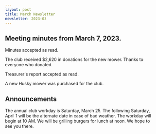 ```yaml
---
layout: post
title: March Newsletter
newsletter: 2023-03
---
```


## Meeting minutes from March 7, 2023.

Minutes accepted as read.

The club received $2,620 in donations for the new mower. Thanks to everyone who
donated.

Treasurer's report accepted as read.

A new Husky mower was purchased for the club.

## Announcements

The annual club workday is Saturday, March 25. The following Saturday, April 1
will be the alternate date in case of bad weather. The workday will begin at 10
AM. We will be grilling burgers for lunch at noon. We hope to see you there.
